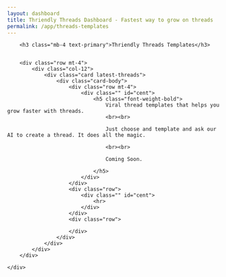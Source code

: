 ```yaml
---
layout: dashboard
title: Thriendly Threads Dashboard - Fastest way to grow on threads
permalink: /app/threads-templates
---
```


<div id="content">
    <div class="container mt-4 col-md-6">

        <h3 class="mb-4 text-primary">Thriendly Threads Templates</h3>


        <div class="row mt-4">
            <div class="col-12">
                <div class="card latest-threads">
                    <div class="card-body">
                        <div class="row mt-4">
                            <div class="" id="cent">
                                <h5 class="font-weight-bold">
                                    Viral thread templates that helps you grow faster with threads.
                                    <br><br>

                                    Just choose and template and ask our AI to create a thread. It does all the magic.

                                    <br><br>

                                    Coming Soon.

                                </h5>
                            </div>
                        </div>
                        <div class="row">
                            <div class="" id="cent">
                                <hr>
                            </div>
                        </div>
                        <div class="row">

                        </div>
                    </div>
                </div>
            </div>
        </div>

    </div>

</div>

<script type="module" src="{{ site.baseurl }}/assets/js/firebaseauth.js"></script>
<script src="{{ site.baseurl }}/assets/js/smartreply.js"></script>

<script type="module">
    import { checkAuthAndExecute } from "{{ site.baseurl }}/assets/js/firebaseauth.js";

    /* // On profile page
    checkAuthAndExecute(
        (user) => {
            console.log("Inside smart reply page : " + user);
            // User is signed in
            console.log("Inside smart reply page User is signed in:", user.email);
            console.log("Inside smart reply page User token:", user.getIdToken());
            user.getIdToken()
                .then((idToken) => {
                    // idToken contains the ID token string
                    console.log("ID Token:", idToken);
                })
                .catch((error) => {
                    console.error("Error getting ID token:", error.message);
                });
        }
    ); */

</script>